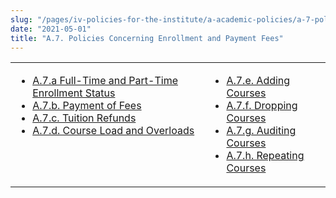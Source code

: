 ```yaml
---
slug: "/pages/iv-policies-for-the-institute/a-academic-policies/a-7-policies-concerning-enrollment-and-payment-fees"
date: "2021-05-01"
title: "A.7. Policies Concerning Enrollment and Payment Fees"
---
```


<table border="0">

<tbody>

<tr valign="top">

<td>

- [A.7.a Full-Time and Part-Time Enrollment Status](/pages/iv-policies-for-the-institute/a-academic-policies/a-7-policies-concerning-enrollment-and-payment-fees/a-7-a-full-time-and-part-time-enrollment-status)
- [A.7.b. Payment of Fees](/pages/iv-policies-for-the-institute/a-academic-policies/a-7-policies-concerning-enrollment-and-payment-fees/a-7-b-payment-of-fees)
- [A.7.c. Tuition Refunds](/pages/iv-policies-for-the-institute/a-academic-policies/a-7-policies-concerning-enrollment-and-payment-fees/a-7-c-tuition-refunds)
- [A.7.d. Course Load and Overloads](/pages/iv-policies-for-the-institute/a-academic-policies/a-7-policies-concerning-enrollment-and-payment-fees/a-7-d-course-load-and-overloads)

</td>

<td>

- [A.7.e. Adding Courses](/pages/iv-policies-for-the-institute/a-academic-policies/a-7-policies-concerning-enrollment-and-payment-fees/a-7-e-adding-courses)
- [A.7.f. Dropping Courses](/pages/iv-policies-for-the-institute/a-academic-policies/a-7-policies-concerning-enrollment-and-payment-fees/a-7-f-dropping-courses)
- [A.7.g. Auditing Courses](/pages/iv-policies-for-the-institute/a-academic-policies/a-7-policies-concerning-enrollment-and-payment-fees/a-7-f-auditing-courses)
- [A.7.h. Repeating Courses](/pages/iv-policies-for-the-institute/a-academic-policies/a-7-policies-concerning-enrollment-and-payment-fees/a-7-g-repeating-courses)

</td>

</tr>

</tbody>

</table>
